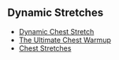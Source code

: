 ## Dynamic Stretches

- [Dynamic Chest Stretch](http://www.bodybuilding.com/exercises/detail/view/name/dynamic-chest-stretch)
- [The Ultimate Chest Warmup](http://www.menshealth.com/fitness/ultimate-chest-warmup)
- [Chest Stretches](http://www.stretchify.com/chest-stretches/)